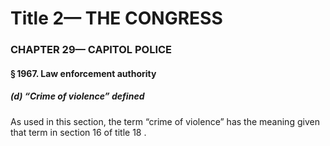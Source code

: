 
# Title 2— THE CONGRESS
### CHAPTER 29— CAPITOL POLICE
#### § 1967. Law enforcement authority
##### (d) “Crime of violence” defined

As used in this section, the term “crime of violence” has the meaning given that term in section 16 of title 18 .
